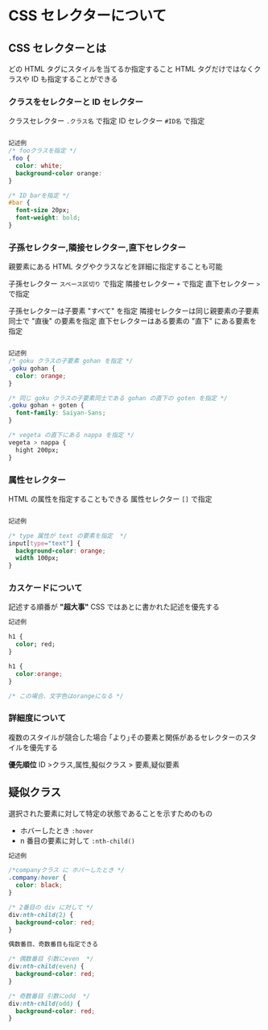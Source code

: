 # CSS セレクターについて

## CSS セレクターとは

どの HTML タグにスタイルを当てるか指定すること
HTML タグだけではなくクラスや ID も指定することができる

### クラスをセレクターと ID セレクター

クラスセレクター `.クラス名` で指定
ID セレクター `#ID名` で指定

```CSS

記述例
/* fooクラスを指定 */
.foo {
  color: white;
  background-color orange:
}

/* ID barを指定 */
#bar {
  font-size 20px;
  font-weight: bold;
}

```

### 子孫セレクター,隣接セレクター,直下セレクター

親要素にある HTML タグやクラスなどを詳細に指定することも可能

子孫セレクター `スペース区切り` で指定
隣接セレクター `+` で指定
直下セレクター `>` で指定

子孫セレクターは子要素 "すべて" を指定
隣接セレクターは同じ親要素の子要素同士で "直後" の要素を指定
直下セレクターはある要素の "直下" にある要素を指定

```css

記述例
/* goku クラスの子要素 gohan を指定 */
.goku gohan {
  color: orange;
}

/* 同じ goku クラスの子要素同士である gohan の直下の goten を指定 */
.goku gohan + goten {
  font-family: Saiyan-Sans;
}

/* vegeta の直下にある nappa を指定 */
vegeta > nappa {
  hight 200px;
}

```

### 属性セレクター

HTML の属性を指定することもできる
属性セレクター `[]` で指定

```css

記述例

/* type 属性が text の要素を指定  */
input[type="text"] {
  background-color: orange;
  width 100px;
}

```

### カスケードについて

記述する順番が **"超大事"**
CSS ではあとに書かれた記述を優先する

```css
記述例

h1 {
  color; red;
}

h1 {
  color:orange;
}

/* この場合、文字色はorangeになる */
```

### 詳細度について

複数のスタイルが競合した場合
｢より｣その要素と関係があるセレクターのスタイルを優先する

**優先順位**
ID >クラス,属性,擬似クラス > 要素,疑似要素

## 疑似クラス

選択された要素に対して特定の状態であることを示すためのもの

- ホバーしたとき `:hover`
- n 番目の要素に対して `:nth-child()`

```css
記述例

/*companyクラス に ホバーしたとき */
.company:hover {
  color: black;
}

/* 2番目の div に対して */
div:nth-child(2) {
  background-color: red;
}

偶数番目、奇数番目も指定できる

/* 偶数番目 引数にeven  */
div:nth-child(even) {
  background-color: red;
}

/* 奇数番目 引数にodd  */
div:nth-child(odd) {
  background-color: red;
}
```
